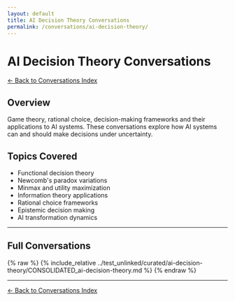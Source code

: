 ```yaml
---
layout: default
title: AI Decision Theory Conversations
permalink: /conversations/ai-decision-theory/
---
```


# AI Decision Theory Conversations

[← Back to Conversations Index](/conversations/)

## Overview

Game theory, rational choice, decision-making frameworks and their applications to AI systems. These conversations explore how AI systems can and should make decisions under uncertainty.

## Topics Covered

- Functional decision theory
- Newcomb's paradox variations
- Minmax and utility maximization
- Information theory applications
- Rational choice frameworks
- Epistemic decision making
- AI transformation dynamics

---

## Full Conversations

{% raw %}
{% include_relative ../test_unlinked/curated/ai-decision-theory/CONSOLIDATED_ai-decision-theory.md %}
{% endraw %}

---

[← Back to Conversations Index](/conversations/)